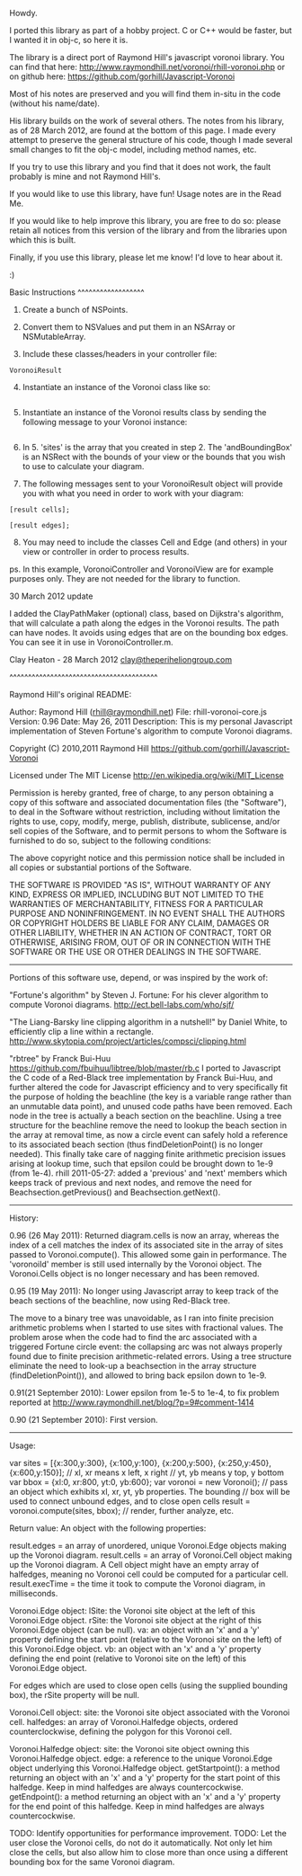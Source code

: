 Howdy.

I ported this library as part of a hobby project. C or C++ would be faster, but I wanted it in obj-c, so here it is.

The library is a direct port of Raymond Hill's javascript voronoi library.
You can find that here: http://www.raymondhill.net/voronoi/rhill-voronoi.php or on github here: https://github.com/gorhill/Javascript-Voronoi

Most of his notes are preserved and you will find them in-situ in the code (without his name/date).

His library builds on the work of several others. The notes from his library, as of 28 March 2012, are found at the bottom of this page. I made every attempt to preserve the general structure of his code, though I made several small changes to fit the obj-c model, including method names, etc.

If you try to use this library and you find that it does not work, the fault probably is mine and not Raymond Hill's. 

If you would like to use this library, have fun! Usage notes are in the Read Me. 

If you would like to help improve this library, you are free to do so: please retain all notices from this version of the library and from the libraries upon which this is built.

Finally, if you use this library, please let me know! I'd love to hear about it.

:)

Basic Instructions
^^^^^^^^^^^^^^^^^^

1. Create a bunch of NSPoints.

2. Convert them to NSValues and put them in an NSArray or NSMutableArray.

3. Include these classes/headers in your controller file:
```Voronoi
VoronoiResult
```

4. Instantiate an instance of the Voronoi class like so:
```Voronoi *voronoi - [[Voronoi alloc] init];
```

5. Instantiate an instance of the Voronoi results class by sending the following message to your Voronoi instance:
```VoronoiResult *result = [voronoi computeWithSites:sites andBoundingBox:[voronoiview bounds]];
```

6. In 5. 'sites' is the array that you created in step 2. The 'andBoundingBox' is an NSRect with the bounds of your view or the bounds that you wish to use to calculate your diagram.

7. The following messages sent to your VoronoiResult object will provide you with what you need in order to work with your diagram:
```
[result cells];

[result edges];
```
8. You may need to include the classes Cell and Edge (and others) in your view or controller in order to process results.

ps. In this example, VoronoiController and VoronoiView are for example purposes only. They are not needed for the library to function.


30 March 2012 update

I added the ClayPathMaker (optional) class, based on Dijkstra's algorithm, that will calculate a path along the edges in the Voronoi results. The path can have nodes. It avoids using edges that are on the bounding box edges. You can see it in use in VoronoiController.m.

Clay Heaton - 28 March 2012
clay@theperiheliongroup.com

^^^^^^^^^^^^^^^^^^^^^^^^^^^^^^^^^^^^^^^^

Raymond Hill's original README:

Author: Raymond Hill (rhill@raymondhill.net)
File: rhill-voronoi-core.js
Version: 0.96
Date: May 26, 2011
Description: This is my personal Javascript implementation of
Steven Fortune's algorithm to compute Voronoi diagrams.

Copyright (C) 2010,2011 Raymond Hill
https://github.com/gorhill/Javascript-Voronoi

Licensed under The MIT License
http://en.wikipedia.org/wiki/MIT_License

Permission is hereby granted, free of charge, to any person obtaining a copy
of this software and associated documentation files (the "Software"), to deal
in the Software without restriction, including without limitation the rights
to use, copy, modify, merge, publish, distribute, sublicense, and/or sell
copies of the Software, and to permit persons to whom the Software is
furnished to do so, subject to the following conditions:

The above copyright notice and this permission notice shall be included in
all copies or substantial portions of the Software.

THE SOFTWARE IS PROVIDED "AS IS", WITHOUT WARRANTY OF ANY KIND, EXPRESS OR
IMPLIED, INCLUDING BUT NOT LIMITED TO THE WARRANTIES OF MERCHANTABILITY,
FITNESS FOR A PARTICULAR PURPOSE AND NONINFRINGEMENT. IN NO EVENT SHALL THE
AUTHORS OR COPYRIGHT HOLDERS BE LIABLE FOR ANY CLAIM, DAMAGES OR OTHER
LIABILITY, WHETHER IN AN ACTION OF CONTRACT, TORT OR OTHERWISE, ARISING FROM,
OUT OF OR IN CONNECTION WITH THE SOFTWARE OR THE USE OR OTHER DEALINGS IN
THE SOFTWARE.

*****

Portions of this software use, depend, or was inspired by the work of:

"Fortune's algorithm" by Steven J. Fortune: For his clever
algorithm to compute Voronoi diagrams.
http://ect.bell-labs.com/who/sjf/

"The Liang-Barsky line clipping algorithm in a nutshell!" by Daniel White,
to efficiently clip a line within a rectangle.
http://www.skytopia.com/project/articles/compsci/clipping.html

"rbtree" by Franck Bui-Huu
https://github.com/fbuihuu/libtree/blob/master/rb.c
I ported to Javascript the C code of a Red-Black tree implementation by
Franck Bui-Huu, and further altered the code for Javascript efficiency
and to very specifically fit the purpose of holding the beachline (the key
is a variable range rather than an unmutable data point), and unused
code paths have been removed. Each node in the tree is actually a beach
section on the beachline. Using a tree structure for the beachline remove
the need to lookup the beach section in the array at removal time, as
now a circle event can safely hold a reference to its associated
beach section (thus findDeletionPoint() is no longer needed). This
finally take care of nagging finite arithmetic precision issues arising
at lookup time, such that epsilon could be brought down to 1e-9 (from 1e-4).
rhill 2011-05-27: added a 'previous' and 'next' members which keeps track
of previous and next nodes, and remove the need for Beachsection.getPrevious()
and Beachsection.getNext().

*****

History:

0.96 (26 May 2011):
Returned diagram.cells is now an array, whereas the index of a cell
matches the index of its associated site in the array of sites passed
to Voronoi.compute(). This allowed some gain in performance. The
'voronoiId' member is still used internally by the Voronoi object.
The Voronoi.Cells object is no longer necessary and has been removed.

0.95 (19 May 2011):
No longer using Javascript array to keep track of the beach sections of
the beachline, now using Red-Black tree.

The move to a binary tree was unavoidable, as I ran into finite precision
arithmetic problems when I started to use sites with fractional values.
The problem arose when the code had to find the arc associated with a
triggered Fortune circle event: the collapsing arc was not always properly
found due to finite precision arithmetic-related errors. Using a tree structure
eliminate the need to look-up a beachsection in the array structure
(findDeletionPoint()), and allowed to bring back epsilon down to 1e-9.

0.91(21 September 2010):
Lower epsilon from 1e-5 to 1e-4, to fix problem reported at
http://www.raymondhill.net/blog/?p=9#comment-1414

0.90 (21 September 2010):
First version.

*****

Usage:

var sites = [{x:300,y:300}, {x:100,y:100}, {x:200,y:500}, {x:250,y:450}, {x:600,y:150}];
// xl, xr means x left, x right
// yt, yb means y top, y bottom
var bbox = {xl:0, xr:800, yt:0, yb:600};
var voronoi = new Voronoi();
// pass an object which exhibits xl, xr, yt, yb properties. The bounding
// box will be used to connect unbound edges, and to close open cells
result = voronoi.compute(sites, bbox);
// render, further analyze, etc.

Return value:
An object with the following properties:

result.edges = an array of unordered, unique Voronoi.Edge objects making up the Voronoi diagram.
result.cells = an array of Voronoi.Cell object making up the Voronoi diagram. A Cell object
might have an empty array of halfedges, meaning no Voronoi cell could be computed for a
particular cell.
result.execTime = the time it took to compute the Voronoi diagram, in milliseconds.

Voronoi.Edge object:
lSite: the Voronoi site object at the left of this Voronoi.Edge object.
rSite: the Voronoi site object at the right of this Voronoi.Edge object (can be null).
va: an object with an 'x' and a 'y' property defining the start point
(relative to the Voronoi site on the left) of this Voronoi.Edge object.
vb: an object with an 'x' and a 'y' property defining the end point
(relative to Voronoi site on the left) of this Voronoi.Edge object.

For edges which are used to close open cells (using the supplied bounding box), the
rSite property will be null.

Voronoi.Cell object:
site: the Voronoi site object associated with the Voronoi cell.
halfedges: an array of Voronoi.Halfedge objects, ordered counterclockwise, defining the
polygon for this Voronoi cell.

Voronoi.Halfedge object:
site: the Voronoi site object owning this Voronoi.Halfedge object.
edge: a reference to the unique Voronoi.Edge object underlying this Voronoi.Halfedge object.
getStartpoint(): a method returning an object with an 'x' and a 'y' property for
the start point of this halfedge. Keep in mind halfedges are always countercockwise.
getEndpoint(): a method returning an object with an 'x' and a 'y' property for
the end point of this halfedge. Keep in mind halfedges are always countercockwise.

TODO: Identify opportunities for performance improvement.
TODO: Let the user close the Voronoi cells, do not do it automatically. Not only let
him close the cells, but also allow him to close more than once using a different
bounding box for the same Voronoi diagram.